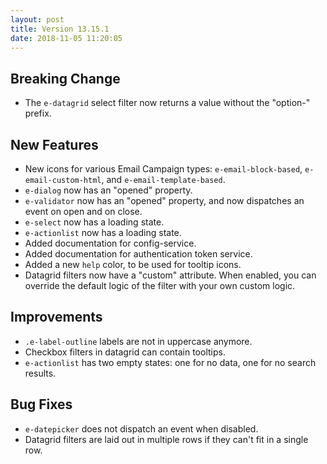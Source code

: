 ```yaml
---
layout: post
title: Version 13.15.1
date: 2018-11-05 11:20:05
---
```


## Breaking Change
- The `e-datagrid` select filter now returns a value without the "option-" prefix.

## New Features
- New icons for various Email Campaign types: `e-email-block-based`, `e-email-custom-html`, and `e-email-template-based`.
- `e-dialog` now has an "opened" property.
- `e-validator` now has an "opened" property, and now dispatches an event on open and on close.
- `e-select` now has a loading state.
- `e-actionlist` now has a loading state.
- Added documentation for config-service.
- Added documentation for authentication token service.
- Added a new `help` color, to be used for tooltip icons.
- Datagrid filters now have a "custom" attribute. When enabled, you can override the default logic of the filter with your own custom logic.

## Improvements
- `.e-label-outline` labels are not in uppercase anymore.
- Checkbox filters in datagrid can contain tooltips.
- `e-actionlist` has two empty states: one for no data, one for no search results.

## Bug Fixes
- `e-datepicker` does not dispatch an event when disabled.
- Datagrid filters are laid out in multiple rows if they can't fit in a single row.